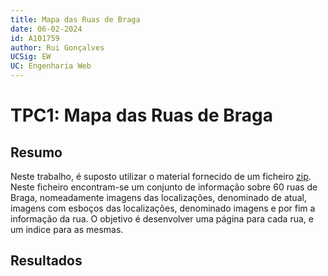 ```yaml
---
title: Mapa das Ruas de Braga
date: 06-02-2024
id: A101759
author: Rui Gonçalves
UCSig: EW
UC: Engenharia Web
---
```


# TPC1: Mapa das Ruas de Braga

## Resumo

Neste trabalho, é suposto utilizar o material fornecido de um ficheiro [zip](https://epl.di.uminho.pt/~jcr/AULAS/EngWeb2024/semana1/MapaRuas-materialBase.zip).
Neste ficheiro encontram-se um conjunto de informação sobre 60 ruas de Braga, nomeadamente imagens das localizações, denominado de atual, imagens com esboços das localizações, denominado imagens e por fim a informação da rua.
O objetivo é desenvolver uma página para cada rua, e um indice para as mesmas.

## Resultados
